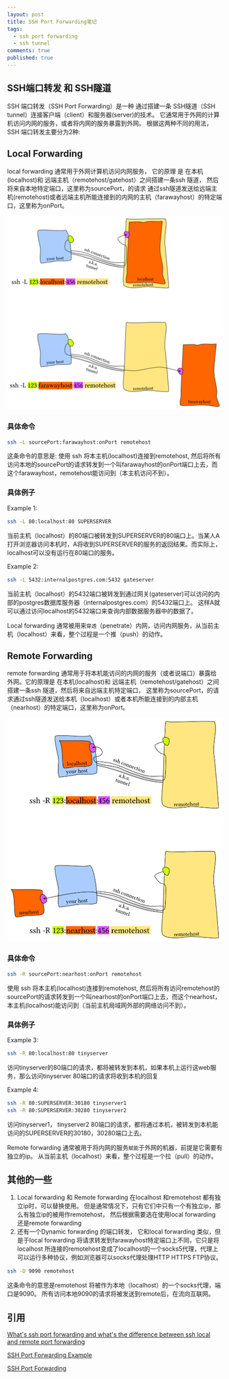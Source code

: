```yaml
---
layout: post
title: SSH Port Forwarding笔记
tags:
  - ssh port forwarding
  - ssh tunnel
comments: true
published: true
---
```


## SSH端口转发 和 SSH隧道
SSH 端口转发（SSH Port Forwarding）是一种 通过搭建一条 SSH隧道（SSH tunnel）连接客户端（client）和服务器(server)的技术。
它通常用于外网的计算机访问内网的服务，或者将内网的服务暴露到外网。 根据这两种不同的用法，SSH 端口转发主要分为2种:

## Local Forwarding

local forwarding 通常用于外网计算机访问内网服务， 它的原理 是 在本机(localhost)和 远端主机（remotehost/gatehost）之间搭建一条ssh 隧道， 然后将来自本地特定端口，这里称为sourcePort，的请求 通过ssh隧道发送给远端主机(remotehost)或者远端主机所能连接到的内网的主机（farawayhost）的特定端口，这里称为onPort。

<img src="/img/2020-10-09-ssh-tunnel-forwarding/localforward.png" alt="drawing" width="800"/>


### 具体命令
```bash
ssh -L sourcePort:farawayhost:onPort remotehost
```
这条命令的意思是: 使用 ssh 将本主机(localhost)连接到remotehost, 然后将所有访问本地的sourcePort的请求转发到一个叫farawayhost的onPort端口上去，而这个farawayhost，remotehost能访问到（本主机访问不到）。

### 具体例子
Example 1:
```bash
ssh -L 80:localhost:80 SUPERSERVER
```
当前主机（localhost）的80端口被转发到SUPERSERVER的80端口上。当某人A打开浏览器访问本机时，A将收到SUPERSERVER的服务的返回结果。而实际上，localhost可以没有运行在80端口的服务。

Example 2:
```bash
ssh -L 5432:internalpostgres.com:5432 gateserver
```
当前主机（localhost）的5432端口被转发到通过网关(gateserver)可以访问的内部的postgres数据库服务器（internalpostgres.com）的5432端口上。 这样A就可以通过访问localhost的5432端口来查询内部数据服务器中的数据了。


Local forwarding 通常被用来`穿透`（penetrate）内网，访问内网服务，从当前主机（localhost）来看，整个过程是一个推（push）的动作。

## Remote Forwarding
remote forwarding 通常用于将本机能访问的内网的服务（或者说端口）暴露给外网。它的原理是 在本机(localhost)和 远端主机（remotehost/gatehost）之间搭建一条ssh 隧道，然后将来自远端主机特定端口， 这里称为sourcePort，的请求通过ssh隧道发送给本机（localhost）或者本机所能连接到的内部主机（nearhost）的特定端口，这里称为onPort。

<img src="/img/2020-10-09-ssh-tunnel-forwarding/remoteforward.png" alt="drawing" width="800"/>

### 具体命令
```bash
ssh -R sourcePort:nearhost:onPort remotehost
```
使用 ssh 将本主机(localhost)连接到remotehost, 然后将所有访问remotehost的sourcePort的请求转发到一个叫nearhost的onPort端口上去，而这个nearhost，本主机(localhost)能访问到（当前主机局域网外部的网络访问不到）。

### 具体例子
Example 3:
```bash
ssh -R 80:localhost:80 tinyserver
```
访问tinyserver的80端口的请求，都将被转发到本机，如果本机上运行这web服务，那么访问tinyserver 80端口的请求将收到本机的回复

Example 4:
```bash
ssh -R 80:SUPERSERVER:30180 tinyserver1
ssh -R 80:SUPERSERVER:30280 tinyserver2
```
访问tinyserver1， tinyserver2 80端口的请求，都将通过本机，被转发到本机能访问的SUPERSERVER的30180，30280端口上去。

Remote forwarding 通常被用于将内网的服务`赋能`于外网的机器，前提是它需要有独立的ip。 从当前主机（localhost）来看，整个过程是一个拉（pull）的动作。

## 其他的一些
1. Local forwarding 和 Remote forwarding 在localhost 和remotehost 都有独立ip时，可以替换使用。 但是通常情况下，只有它们中只有一个有独立ip，那么有独立ip的被用作remotehost， 然后根据需要选在使用local forwarding 还是remote forwarding
2. 还有一个Dynamic forwarding 的端口转发， 它和local forwarding 类似，但是于local forwarding 将请求转发到farawayhost特定端口上不同，它只是将localhost 所连接的remotehost变成了localhost的一个socks5代理，代理上可以运行多种协议，例如浏览器可以socks代理处理HTTP HTTPS FTP协议。
   
```bash
ssh -D 9090 remotehost 
```

这条命令的意思是remotehost 将被作为本地（localhost）的一个socks代理，端口是9090。 所有访问本地9090的请求将被发送到remote后，在流向互联网。

## 引用
[What's ssh port forwarding and what's the difference between ssh local and remote port forwarding](https://unix.stackexchange.com/questions/115897/whats-ssh-port-forwarding-and-whats-the-difference-between-ssh-local-and-remot)

[SSH Port Forwarding Example](https://www.ssh.com/ssh/tunneling/example)

[SSH Port Forwarding](https://zaiste.net/posts/ssh-port-forwarding/)